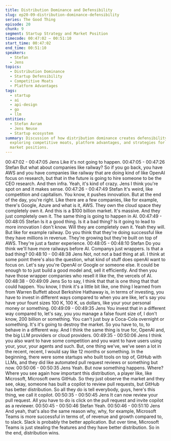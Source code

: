 ```yaml
---
title: Distribution Dominance and Defensibility
slug: ep20-09-distribution-dominance-defensibility
series: The Good Thing
episode: 20
chunk: 9
segment: Startup Strategy and Market Position
timecode: 00:47:02 – 00:51:10
start_time: 00:47:02
end_time: 00:51:10
speakers:
  - Stefan
  - Jens
topics:
  - Distribution Dominance
  - Startup Defensibility
  - Competitive Moats
  - Platform Advantages
tags:
  - startup
  - ai
  - api-design
  - go
  - llm
entities:
  - Stefan Avram
  - Jens Neuse
  - Startup ecosystem
summary: Discussion of how distribution dominance creates defensibility for startups,
  exploring competitive moats, platform advantages, and strategies for building sustainable
  market positions.
---
```


00:47:02 - 00:47:05
Jens
Like it's not going to happen.
00:47:05 - 00:47:26
Stefan
But what about companies like railway? So if you go back, you have AWS and you have
companies like railway that are doing kind of like OpenAI focus on research, but that in the
future is going to hire someone to be the CEO research. And then infra. Yeah, it's kind of crazy.
Jens I think you're spot on and it makes sense.
00:47:26 - 00:47:49
Stefan
It's weird, like competition and capitalism. You know, it pushes innovation. But at the end of the
day, you're right. Like there are a few companies, like for example, there's Google, Azure and
what is it, AWS. They own the cloud space they completely own it. And this is a $100 billion
market. It's massive. And they just completely own it. The same thing is going to happen in AI.
00:47:49 - 00:48:05
Stefan
Is it a good thing. Is it a bad thing? Is it going to lead to more innovation I don't know. Will they
are completely own it. Yeah they will. But like for example railway. Do you think that they're
doing successful like they have millions in revenue. They're growing but they're built on top of
AWS. They're just a faster experience.
00:48:05 - 00:48:10
Stefan
Do you think we'll have more railways before AI. Companys just wrappers. Is that a bad thing?
00:48:10 - 00:48:38
Jens
Not, not not a bad thing at all. I think at some point there's also the question, what kind of stuff
does openAI want to focus on. Let's say you're OpenAI or Google or someone else. It could be
enough to to just build a good model and, sell it efficiently. And then you have those wrapper
companies who resell it like the, the vercels of AI.
00:48:38 - 00:49:09
Jens
So to say, I think that that is one thing that that could happen. You know, I think it's a little bit like,
one thing I learned from from Warren Buffett about Berkshire Hathaway is, in terms of investing,
you have to invest in different ways compared to when you are like, let's say you have your
fount sizes 100 K, 100 K, us dollars, like your your personal money or something.
00:49:09 - 00:49:35
Jens
You invest that in a different way compared to, let's say, you you manage a false fount size of, I
don't know, 200 billion or something. You can't just buy a Coca-Cola overnight or something. It's
it's going to destroy the market. So you have to, to, to behave in a different way. And I think the
same thing is true for, OpenAI and, the big LLM providers or cloud providers.
00:49:35 - 00:50:06
Jens
I think you also want to have some competition and you want to have users using your, your,
your agents and such. But, one thing we've, we've seen a lot in the recent, recent, I would say
like 12 months or something. In the beginning, there were some startups who built tools on top
of, GitHub with LLMs, and they did like automated pull request reviews or something but now.
00:50:06 - 00:50:35
Jens
Yeah. But now something happens. Where? Where you see again how important this
distribution, a player like, like Microsoft, Microsoft owns GitHub. So they just observe the market
and they see, okay, someone has built a copilot to review pull requests, but GitHub has better
distribution. So all they do is tell everybody, guys, here's this thing, we call it copilot.
00:50:35 - 00:50:45
Jens
It can now review your pull request. All you have to do is click on the pull request and invite
copilot as a reviewer.
00:50:45 - 00:50:46
Stefan
Yeah.
00:50:46 - 00:51:10
Jens
And yeah, that's also the same reason why, why, for example, Microsoft Teams is more
successful in terms of, of revenue and growth compared to, to slack. Slack is probably the better
application. But over time, Microsoft Teams is just stealing the features and they have better
distribution. So in the end, distribution wins.